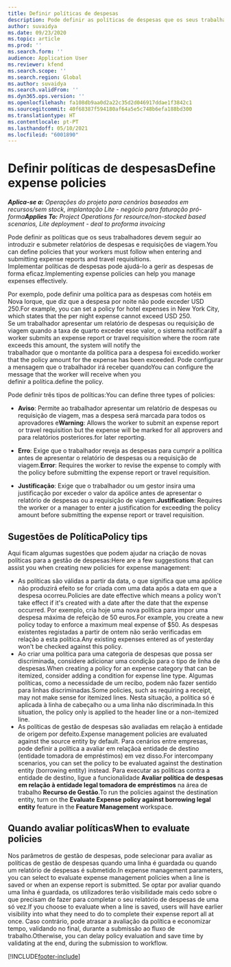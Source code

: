 ```yaml
---
title: Definir políticas de despesas
description: Pode definir as políticas de despesas que os seus trabalhadores devem seguir ao introduzir e submeter relatórios de despesas e requisições de viagem.
author: suvaidya
ms.date: 09/23/2020
ms.topic: article
ms.prod: ''
ms.search.form: ''
audience: Application User
ms.reviewer: kfend
ms.search.scope: ''
ms.search.region: Global
ms.author: suvaidya
ms.search.validFrom: ''
ms.dyn365.ops.version: ''
ms.openlocfilehash: fa108db9aa0d2a22c35d2d046917ddae1f3842c1
ms.sourcegitcommit: 40f68387f594180af64a5e5c748b6efa188bd300
ms.translationtype: HT
ms.contentlocale: pt-PT
ms.lasthandoff: 05/10/2021
ms.locfileid: "6001890"
---
```

# <a name="define-expense-policies"></a><span data-ttu-id="f9863-103">Definir políticas de despesas</span><span class="sxs-lookup"><span data-stu-id="f9863-103">Define expense policies</span></span>

<span data-ttu-id="f9863-104">_**Aplica-se a:** Operações do projeto para cenários baseados em recursos/sem stock, implantação Lite - negócio para faturação pró-forma_</span><span class="sxs-lookup"><span data-stu-id="f9863-104">_**Applies To:** Project Operations for resource/non-stocked based scenarios, Lite deployment - deal to proforma invoicing_</span></span>

<span data-ttu-id="f9863-105">Pode definir as políticas que os seus trabalhadores devem seguir ao introduzir e submeter relatórios de despesas e requisições de viagem.</span><span class="sxs-lookup"><span data-stu-id="f9863-105">You can define policies that your workers must follow when entering and submitting expense reports and travel requisitions.</span></span>         
<span data-ttu-id="f9863-106">Implementar políticas de despesas pode ajudá-lo a gerir as despesas de forma eficaz.</span><span class="sxs-lookup"><span data-stu-id="f9863-106">Implementing expense policies can help you manage expenses effectively.</span></span>         

<span data-ttu-id="f9863-107">Por exemplo, pode definir uma política para as despesas com hotéis em Nova Iorque, que diz que a despesa por noite não pode exceder USD 250.</span><span class="sxs-lookup"><span data-stu-id="f9863-107">For example, you can set a policy for hotel expenses in New York City, which states that the per night expense cannot exceed USD 250.</span></span>       
<span data-ttu-id="f9863-108">Se um trabalhador apresentar um relatório de despesas ou requisição de viagem quando a taxa de quarto exceder esse valor, o sistema notificará</span><span class="sxs-lookup"><span data-stu-id="f9863-108">If a worker submits an expense report or travel requisition where the room rate exceeds this amount, the system will notify the</span></span>         
<span data-ttu-id="f9863-109">trabalhador que o montante da política para a despesa foi excedido.</span><span class="sxs-lookup"><span data-stu-id="f9863-109">worker that the policy amount for the expense has been exceeded.</span></span> <span data-ttu-id="f9863-110">Pode configurar a mensagem que o trabalhador irá receber quando</span><span class="sxs-lookup"><span data-stu-id="f9863-110">You can configure the message that the worker will receive when you</span></span>        
<span data-ttu-id="f9863-111">definir a política.</span><span class="sxs-lookup"><span data-stu-id="f9863-111">define the policy.</span></span>      
        
<span data-ttu-id="f9863-112">Pode definir três tipos de políticas:</span><span class="sxs-lookup"><span data-stu-id="f9863-112">You can define three types of policies:</span></span>         
        
- <span data-ttu-id="f9863-113">**Aviso**: Permite ao trabalhador apresentar um relatório de despesas ou requisição de viagem, mas a despesa será marcada para todos os aprovadores e</span><span class="sxs-lookup"><span data-stu-id="f9863-113">**Warning**: Allows the worker to submit an expense report or travel requisition but the expense will be marked for all approvers and</span></span>         
  <span data-ttu-id="f9863-114">para relatórios posteriores.</span><span class="sxs-lookup"><span data-stu-id="f9863-114">for later reporting.</span></span>        

- <span data-ttu-id="f9863-115">**Erro**: Exige que o trabalhador reveja as despesas para cumprir a política antes de apresentar o relatório de despesas ou a requisição de viagem.</span><span class="sxs-lookup"><span data-stu-id="f9863-115">**Error**: Requires the worker to revise the expense to comply with the policy before submitting the expense report or travel requisition.</span></span>        
 
 - <span data-ttu-id="f9863-116">**Justificação**: Exige que o trabalhador ou um gestor insira uma justificação por exceder o valor da apólice antes de apresentar o relatório de despesas ou a requisição de viagem.</span><span class="sxs-lookup"><span data-stu-id="f9863-116">**Justification**: Requires the worker or a manager to enter a justification for exceeding the policy amount before submitting the expense report or travel requisition.</span></span>        

## <a name="policy-tips"></a><span data-ttu-id="f9863-117">Sugestões de Política</span><span class="sxs-lookup"><span data-stu-id="f9863-117">Policy tips</span></span>
<span data-ttu-id="f9863-118">Aqui ficam algumas sugestões que podem ajudar na criação de novas políticas para a gestão de despesas:</span><span class="sxs-lookup"><span data-stu-id="f9863-118">Here are a few suggestions that can assist you when creating new policies for expense management:</span></span> 

- <span data-ttu-id="f9863-119">As políticas são válidas a partir da data, o que significa que uma apólice não produzirá efeito se for criada com uma data após a data em que a despesa ocorreu.</span><span class="sxs-lookup"><span data-stu-id="f9863-119">Policies are date effective which means a policy won't take effect if it's created with a date after the date that the expense occurred.</span></span> <span data-ttu-id="f9863-120">Por exemplo, cria hoje uma nova política para impor uma despesa máxima de refeição de 50 euros.</span><span class="sxs-lookup"><span data-stu-id="f9863-120">For example, you create a new policy today to enforce a maximum meal expense of $50.</span></span> <span data-ttu-id="f9863-121">As despesas existentes registadas a partir de ontem não serão verificadas em relação a esta política.</span><span class="sxs-lookup"><span data-stu-id="f9863-121">Any existing expenses entered as of yesterday won't be checked against this policy.</span></span>
- <span data-ttu-id="f9863-122">Ao criar uma política para uma categoria de despesas que possa ser discriminada, considere adicionar uma condição para o tipo de linha de despesas.</span><span class="sxs-lookup"><span data-stu-id="f9863-122">When creating a policy for an expense category that can be itemized, consider adding a condition for expense line type.</span></span> <span data-ttu-id="f9863-123">Algumas políticas, como a necessidade de um recibo, podem não fazer sentido para linhas discriminadas.</span><span class="sxs-lookup"><span data-stu-id="f9863-123">Some policies, such as requiring a receipt, may not make sense for itemized lines.</span></span> <span data-ttu-id="f9863-124">Nesta situação, a política só é aplicada à linha de cabeçalho ou a uma linha não discriminada.</span><span class="sxs-lookup"><span data-stu-id="f9863-124">In this situation, the policy only is applied to the header line or a non-itemized line.</span></span> 
- <span data-ttu-id="f9863-125">As políticas de gestão de despesas são avaliadas em relação à entidade de origem por defeito.</span><span class="sxs-lookup"><span data-stu-id="f9863-125">Expense management policies are evaluated against the source entity by default.</span></span> <span data-ttu-id="f9863-126">Para cenários entre empresas, pode definir a política a avaliar em relaçãoà entidade de destino (entidade tomadora de empréstimos) em vez disso.</span><span class="sxs-lookup"><span data-stu-id="f9863-126">For intercompany scenarios, you can set the policy to be evaluated against the destination entity (borrowing entity) instead.</span></span> <span data-ttu-id="f9863-127">Para executar as políticas contra a entidade de destino, ligue a funcionalidade **Avaliar política de despesas em relação à entidade legal tomadora de empréstimos** na área de trabalho **Recurso de Gestão**.</span><span class="sxs-lookup"><span data-stu-id="f9863-127">To run the policies against the destination entity, turn on the **Evaluate Expense policy against borrowing legal entity** feature in the **Feature Management** workspace.</span></span>

## <a name="when-to-evaluate-policies"></a><span data-ttu-id="f9863-128">Quando avaliar políticas</span><span class="sxs-lookup"><span data-stu-id="f9863-128">When to evaluate policies</span></span>

<span data-ttu-id="f9863-129">Nos parâmetros de gestão de despesas, pode selecionar para avaliar as políticas de gestão de despesas quando uma linha é guardada ou quando um relatório de despesas é submetido.</span><span class="sxs-lookup"><span data-stu-id="f9863-129">In expense management parameters, you can select to evaluate expense management policies when a line is saved or when an expense report is submitted.</span></span> <span data-ttu-id="f9863-130">Se optar por avaliar quando uma linha é guardada, os utilizadores terão visibilidade mais cedo sobre o que precisam de fazer para completar o seu relatório de despesas de uma só vez.</span><span class="sxs-lookup"><span data-stu-id="f9863-130">If you choose to evaluate when a line is saved, users will have earlier visibility into what they need to do to complete their expense report all at once.</span></span> <span data-ttu-id="f9863-131">Caso contrário, pode atrasar a avaliação da política e economizar tempo, validando no final, durante a submissão ao fluxo de trabalho.</span><span class="sxs-lookup"><span data-stu-id="f9863-131">Otherwise, you can delay policy evaluation and save time by validating at the end, during the submission to workflow.</span></span>


[!INCLUDE[footer-include](../includes/footer-banner.md)]